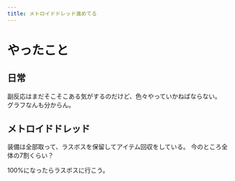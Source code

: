 ```yaml
---
title: メトロイドドレッド進めてる
---
```


# やったこと

## 日常

副反応はまだそこそこある気がするのだけど、色々やっていかねばならない。
グラフなんも分からん。

## メトロイドドレッド

装備は全部取って、ラスボスを保留してアイテム回収をしている。
今のところ全体の7割くらい？

100%になったらラスボスに行こう。
